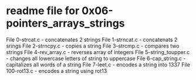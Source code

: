 # readme file for 0x06-pointers_arrays_strings

File 0-strcat.c - concatenates 2 strings
File 1-strncat.c - concatenats 2 srings
File 2-strncpy.c - copies a string
File 3-strcmp.c - compares two strings
File 4-rev_array.c - reverses array of integers
File 5-string_toupper.c - changes all lowercase letters of string to uppercase
File 6-cap_string.c - capitalizes all words of a string
File 7-leet.c - encodes a string into 1337
File 100-rot13.c - encodes a string using rot13
